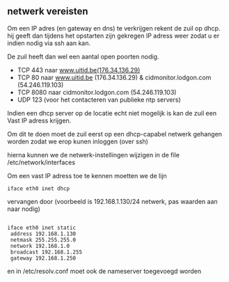 ---
---
## netwerk vereisten

Om een IP adres (en gateway en dns) te verkrijgen rekent de zuil op dhcp. hij geeft dan tijdens het opstarten zijn gekregen IP adress weer zodat u er indien nodig via ssh aan kan.

De zuil heeft dan wel een aantal open poorten nodig.

* TCP 443 naar www.uitid.be(176.34.136.29)
* TCP 80 naar www.uitid.be (176.34.136.29) & cidmonitor.lodgon.com (54.246.119.103)
* TCP 8080 naar cidmonitor.lodgon.com (54.246.119.103)
* UDP 123 (voor het contacteren van publieke ntp servers)



Indien een dhcp server op de locatie echt niet mogelijk is kan de zuil een Vast IP adress krijgen.

Om dit te doen moet de zuil eerst op een dhcp-capabel netwerk gehangen worden zodat we erop kunen inloggen (over ssh)


hierna kunnen we de netwerk-instellingen wijzigen in de file /etc/network/interfaces

Om een vast IP adress toe te kennen moetten we de lijn


```
iface eth0 inet dhcp
```

vervangen door (voorbeeld is 192.168.1.130/24 netwerk, pas waarden aan naar nodig)


<pre><code>
iface eth0 inet static
 address 192.168.1.130
 netmask 255.255.255.0
 network 192.168.1.0
 broadcast 192.168.1.255
 gateway 192.168.1.250
</code></pre>

en in /etc/resolv.conf moet ook de nameserver toegevoegd worden

